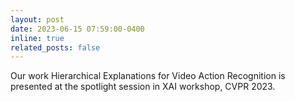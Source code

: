 ```yaml
---
layout: post
date: 2023-06-15 07:59:00-0400
inline: true
related_posts: false
---
```


Our work Hierarchical Explanations for Video Action Recognition is presented at the spotlight session in XAI workshop, CVPR 2023.
